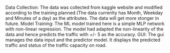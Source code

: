 Data Collection: The data was collected from kaggle website and modified according to the training planned.(The data currenlty has Month, Weekday and Minutes of a day) as the attributes. The data will get more stonger in future.
Model Training: The ML model trained here is a simple MLP network with non-linear regression. The model had adapted the non-linearity of the data and hence predicts the traffic with +/- 5 as the accuracy.
GUI: The gui manages the data input and the predictor model. It displays the predicted traffic and status of the traffic capacity on road.
